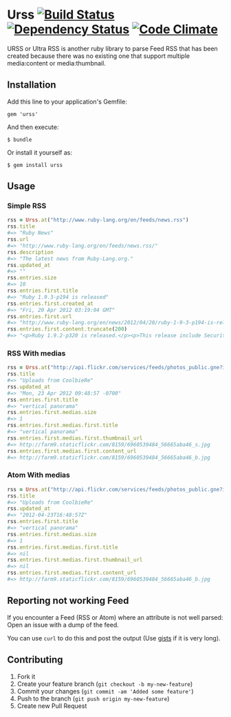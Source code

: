 # Urss [![Build Status](https://secure.travis-ci.org/zedtux/urss.png)](http://travis-ci.org/zedtux/urss) [![Dependency Status](https://gemnasium.com/zedtux/urss.png)](http://gemnasium.com/zedtux/urss) [![Code Climate](https://codeclimate.com/badge.png)](https://codeclimate.com/github/zedtux/urss)

URSS or Ultra RSS is another ruby library to parse Feed RSS that has been created because there was no existing one that support multiple media:content or media:thumbnail.

## Installation

Add this line to your application's Gemfile:

    gem 'urss'

And then execute:

    $ bundle

Or install it yourself as:

    $ gem install urss

## Usage

### Simple RSS

````ruby
rss = Urss.at("http://www.ruby-lang.org/en/feeds/news.rss")
rss.title
#=> "Ruby News"
rss.url
#=> "http://www.ruby-lang.org/en/feeds/news.rss/"
rss.description
#=> "The latest news from Ruby-Lang.org."
rss.updated_at
#=> ""
rss.entries.size
#=> 10
rss.entries.first.title
#=> "Ruby 1.9.3-p194 is released"
rss.entries.first.created_at
#=> "Fri, 20 Apr 2012 03:19:04 GMT"
rss.entries.first.url
#=> "http://www.ruby-lang.org/en/news/2012/04/20/ruby-1-9-3-p194-is-released/"
rss.entries.first.content.truncate(200)
#=> "<p>Ruby 1.9.2-p320 is released.</p><p>This release include Security Fix for RubyGems: SSL server verification failure for remote repository.\nAnd many bugs are fixed in this release.</p> <h2><a name..."
````

### RSS With medias

````ruby
rss = Urss.at("http://api.flickr.com/services/feeds/photos_public.gne?id=90313708@N00&lang=en-us&format=rss_200")
rss.title
#=> "Uploads from CoolbieRe"
rss.updated_at
#=> "Mon, 23 Apr 2012 09:48:57 -0700"
rss.entries.first.title
#=> "vertical panorama"
rss.entries.first.medias.size
#=> 1
rss.entries.first.medias.first.title
#=> "vertical panorama"
rss.entries.first.medias.first.thumbnail_url
#=> http://farm9.staticflickr.com/8159/6960539484_56665aba46_s.jpg
rss.entries.first.medias.first.content_url
#=> http://farm9.staticflickr.com/8159/6960539484_56665aba46_b.jpg
````

### Atom With medias

````ruby
rss = Urss.at("http://api.flickr.com/services/feeds/photos_public.gne?id=90313708@N00&lang=en-us&format=atom")
rss.title
#=> "Uploads from CoolbieRe"
rss.updated_at
#=> "2012-04-23T16:48:57Z"
rss.entries.first.title
#=> "vertical panorama"
rss.entries.first.medias.size
#=> 1
rss.entries.first.medias.first.title
#=> nil
rss.entries.first.medias.first.thumbnail_url
#=> nil
rss.entries.first.medias.first.content_url
#=> http://farm9.staticflickr.com/8159/6960539484_56665aba46_b.jpg
````

## Reporting not working Feed

If you encounter a Feed (RSS or Atom) where an attribute is not well parsed: Open an issue with a dump of the feed.

You can use `curl` to do this and post the output (Use [gists](https://gist.github.com/) if it is very long).

## Contributing

1. Fork it
2. Create your feature branch (`git checkout -b my-new-feature`)
3. Commit your changes (`git commit -am 'Added some feature'`)
4. Push to the branch (`git push origin my-new-feature`)
5. Create new Pull Request
